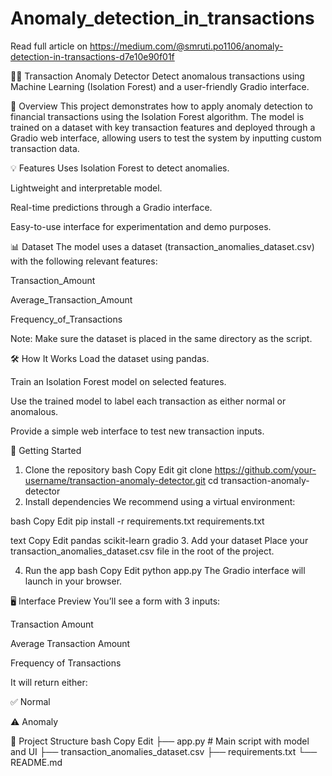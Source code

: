 # Anomaly_detection_in_transactions

Read full article on https://medium.com/@smruti.po1106/anomaly-detection-in-transactions-d7e10e90f01f

🕵️‍♂️ Transaction Anomaly Detector
Detect anomalous transactions using Machine Learning (Isolation Forest) and a user-friendly Gradio interface.

📌 Overview
This project demonstrates how to apply anomaly detection to financial transactions using the Isolation Forest algorithm. The model is trained on a dataset with key transaction features and deployed through a Gradio web interface, allowing users to test the system by inputting custom transaction data.

💡 Features
Uses Isolation Forest to detect anomalies.

Lightweight and interpretable model.

Real-time predictions through a Gradio interface.

Easy-to-use interface for experimentation and demo purposes.

📊 Dataset
The model uses a dataset (transaction_anomalies_dataset.csv) with the following relevant features:

Transaction_Amount

Average_Transaction_Amount

Frequency_of_Transactions

Note: Make sure the dataset is placed in the same directory as the script.

🛠️ How It Works
Load the dataset using pandas.

Train an Isolation Forest model on selected features.

Use the trained model to label each transaction as either normal or anomalous.

Provide a simple web interface to test new transaction inputs.

🚀 Getting Started
1. Clone the repository
bash
Copy
Edit
git clone https://github.com/your-username/transaction-anomaly-detector.git
cd transaction-anomaly-detector
2. Install dependencies
We recommend using a virtual environment:

bash
Copy
Edit
pip install -r requirements.txt
requirements.txt

text
Copy
Edit
pandas
scikit-learn
gradio
3. Add your dataset
Place your transaction_anomalies_dataset.csv file in the root of the project.

4. Run the app
bash
Copy
Edit
python app.py
The Gradio interface will launch in your browser.

🖥️ Interface Preview
You’ll see a form with 3 inputs:

Transaction Amount

Average Transaction Amount

Frequency of Transactions

It will return either:

✅ Normal

⚠️ Anomaly

📂 Project Structure
bash
Copy
Edit
├── app.py                       # Main script with model and UI
├── transaction_anomalies_dataset.csv
├── requirements.txt
└── README.md
